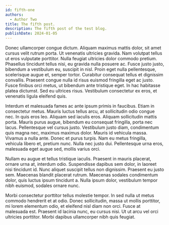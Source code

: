 ```yaml
---
id: fifth-one
authors:
  - Author Two
title: The fifth post.
description: The fifth post of the test blog.
publishDate: 2024-01-05
---
```


Donec ullamcorper congue dictum. Aliquam maximus mattis dolor, sit amet cursus velit rutrum porta. Ut venenatis ultricies gravida. Nam volutpat tellus ut eros vulputate porttitor. Nulla feugiat ultricies dolor commodo pretium. Phasellus tincidunt tellus nisi, eu gravida nulla posuere ac. Fusce justo justo, bibendum a vestibulum eu, suscipit in nisl. Proin eget nulla pellentesque, scelerisque augue et, semper tortor. Curabitur consequat tellus et dignissim convallis. Praesent congue nulla id risus euismod fringilla eget ac justo. Fusce finibus orci metus, ut bibendum ante tristique eget. In hac habitasse platea dictumst. Sed eu ultrices risus. Vestibulum consectetur ex eros, et venenatis ligula eleifend quis.

Interdum et malesuada fames ac ante ipsum primis in faucibus. Etiam in consectetur metus. Mauris luctus tellus arcu, at sollicitudin odio congue nec. In quis eros leo. Aliquam sed iaculis eros. Aliquam sollicitudin mattis porta. Mauris purus augue, bibendum eu consequat fringilla, porta nec lacus. Pellentesque vel cursus justo. Vestibulum justo diam, condimentum quis magna nec, maximus maximus dolor. Mauris id vehicula massa. Vivamus a nulla ante. Donec et purus turpis. Nam eu metus fringilla, vehicula libero et, pretium nunc. Nulla nec justo dui. Pellentesque urna eros, malesuada eget augue sed, mollis varius orci.

Nullam eu augue et tellus tristique iaculis. Praesent in mauris placerat, ornare urna at, interdum odio. Suspendisse dapibus sem dolor, in laoreet nisi tincidunt id. Nunc aliquet suscipit tellus non dignissim. Praesent eu justo sem. Maecenas blandit placerat rutrum. Maecenas sodales condimentum dolor, quis luctus ipsum tincidunt a. Nulla ipsum dolor, vestibulum tempor nibh euismod, sodales ornare nunc.

Morbi consectetur porttitor tellus molestie tempor. In sed nulla ut metus commodo hendrerit et at odio. Donec sollicitudin, massa ut mollis porttitor, mi lorem elementum odio, et eleifend nisl diam non orci. Fusce at malesuada est. Praesent id lacinia nunc, eu cursus nisi. Ut ut arcu vel orci ultricies porttitor. Morbi dapibus ullamcorper nibh quis feugiat.
